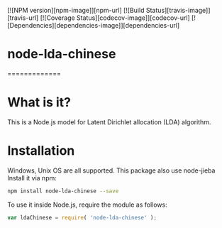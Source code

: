 [![NPM version][npm-image]][npm-url]
[![Build Status][travis-image]][travis-url]
[![Coverage Status][codecov-image]][codecov-url]
[![Dependencies][dependencies-image]][dependencies-url]

# node-lda-chinese
=============

# What is it?

This is a Node.js model for Latent Dirichlet allocation (LDA) algorithm.

# Installation

Windows, Unix OS are all supported.
This package also use node-jieba
Install it via npm:
``` bash
npm install node-lda-chinese --save
```

To use it inside Node.js, require the module as follows:

``` javascript
var ldaChinese = require( 'node-lda-chinese' );
```

